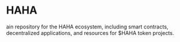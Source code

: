 # HAHA
ain repository for the HAHA ecosystem, including smart contracts, decentralized applications, and resources for $HAHA token projects.
